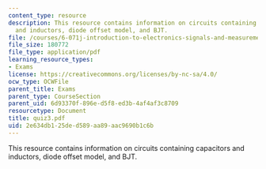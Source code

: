 ```yaml
---
content_type: resource
description: This resource contains information on circuits containing capacitors
  and inductors, diode offset model, and BJT.
file: /courses/6-071j-introduction-to-electronics-signals-and-measurement-spring-2006/2e634db125ded589aa89aac9690b1c6b_quiz3.pdf
file_size: 180772
file_type: application/pdf
learning_resource_types:
- Exams
license: https://creativecommons.org/licenses/by-nc-sa/4.0/
ocw_type: OCWFile
parent_title: Exams
parent_type: CourseSection
parent_uid: 6d93370f-896e-d5f8-ed3b-4af4af3c8709
resourcetype: Document
title: quiz3.pdf
uid: 2e634db1-25de-d589-aa89-aac9690b1c6b
---
```

This resource contains information on circuits containing capacitors and inductors, diode offset model, and BJT.